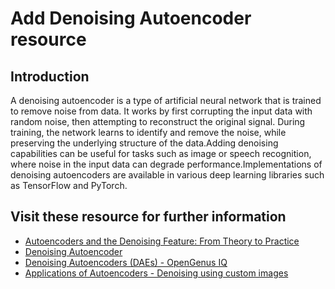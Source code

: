 # Add Denoising Autoencoder resource

## Introduction

A denoising autoencoder is a type of artificial neural network that is trained to remove noise from data.
It works by first corrupting the input data with random noise, then attempting to reconstruct the original signal.
During training, the network learns to identify and remove the noise, while preserving the underlying structure of the data.Adding denoising capabilities can be useful for tasks such as image or speech recognition, where noise in the input data can degrade performance.Implementations of denoising autoencoders are available in various deep learning libraries such as TensorFlow and PyTorch.

## Visit these resource for further information

- [Autoencoders and the Denoising Feature: From Theory to Practice](https://towardsdatascience.com/autoencoders-and-the-denoising-feature-from-theory-to-practice-db7f7ad8fc78)
- [Denoising Autoencoder](https://paperswithcode.com/method/denoising-autoencoder)
- [Denoising Autoencoders (DAEs) - OpenGenus IQ](https://iq.opengenus.org/denoising-autoencoders/)
- [Applications of Autoencoders - Denoising using custom images](https://www.youtube.com/watch?v=wZVjMbnpzl4)